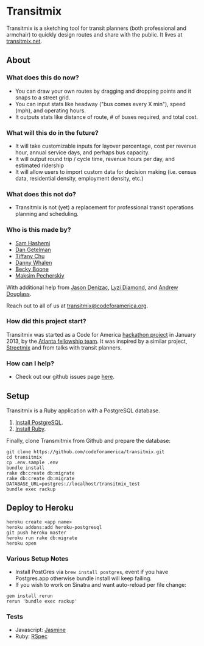 # Transitmix

Transitmix is a sketching tool for transit planners (both professional and armchair) to quickly design routes and share with the public. It lives at [transitmix.net](http://transitmix.net).

## About

### What does this do now?

* You can draw your own routes by dragging and dropping points and it snaps to a street grid.
* You can input stats like headway ("bus comes every X min"), speed (mph), and operating hours.
* It outputs stats like distance of route, # of buses required, and total cost.

### What will this do in the future?

* It will take customizable inputs for layover percentage, cost per revenue hour, annual service days, and perhaps bus capacity.
* It will output round trip / cycle time, revenue hours per day, and estimated ridership
* It will allow users to import custom data for decision making (i.e. census data, residential density, employment density, etc.)

### What does this not do?

* Transitmix is not (yet) a replacement for professional transit operations planning and scheduling.

### Who is this made by?

- [Sam Hashemi](https://github.com/samhashemi)
- [Dan Getelman](https://github.com/dget)
- [Tiffany Chu](https://github.com/tchu88)
- [Danny Whalen](https://github.com/invisiblefunnel)
- [Becky Boone](https://github.com/boonrs)
- [Maksim Pecherskiy](https://github.com/mrmaksimize)

With additional help from [Jason Denizac](https://github.com/jden), [Lyzi Diamond](https://github.com/lyzidiamond), and [Andrew Douglass](https://github.com/ardouglass).

Reach out to all of us at [transitmix@codeforamerica.org](mailto:transitmix@codeforamerica.org).

### How did this project start?

Transitmix was started as a Code for America [hackathon project](https://github.com/tiffani/transit-mix) in January 2013, by the [Atlanta fellowship team](http://willcodeforpeaches.tumblr.com/). It was inspired by a similar project, [Streetmix](http://streetmix.net) and from talks with transit planners.

### How can I help?

* Check out our github issues page [here](https://github.com/codeforamerica/transitmix/issues/).

## Setup

Transitmix is a Ruby application with a PostgreSQL database.

1. [Install PostgreSQL](https://github.com/codeforamerica/howto/blob/master/PostgreSQL.md).
2. [Install Ruby](https://github.com/codeforamerica/howto/blob/master/Ruby.md).

Finally, clone Transmitmix from Github and prepare the database:
   
```console
git clone https://github.com/codeforamerica/transitmix.git
cd transitmix
cp .env.sample .env
bundle install
rake db:create db:migrate
rake db:create db:migrate DATABASE_URL=postgres://localhost/transitmix_test
bundle exec rackup
```

## Deploy to Heroku

```console
heroku create <app name>
heroku addons:add heroku-postgresql
git push heroku master
heroku run rake db:migrate
heroku open
```

### Various Setup Notes
* Install PostGres via `brew install postgres`, event if you have Postgres.app otherwise bundle install will keep failing.
* If you wish to work on Sinatra and want auto-reload per file change:

```
gem install rerun
rerun 'bundle exec rackup'
```

### Tests

* Javascript: [Jasmine](http://jasmine.github.io/)
* Ruby: [RSpec](https://www.relishapp.com/rspec)